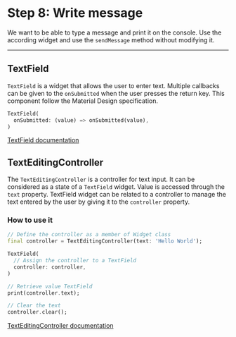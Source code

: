 # Step 8: Write message

We want to be able to type a message and print it on the console.
Use the according widget and use the `sendMessage` method without modifying it.

---

## TextField

`TextField` is a widget that allows the user to enter text.
Multiple callbacks can be given to the `onSubmitted` when the user presses the return key.
This component follow the Material Design specification.

```dart
TextField(
  onSubmitted: (value) => onSubmitted(value),
)
```

[TextField documentation](https://api.flutter.dev/flutter/material/TextField-class.html)

## TextEditingController

The `TextEditingController` is a controller for text input.
It can be considered as a state of a `TextField` widget.
Value is accessed through the `text` property.
TextField widget can be related to a controller to manage the text entered by the user by giving it to the `controller` property.

### How to use it
```dart
// Define the controller as a member of Widget class
final controller = TextEditingController(text: 'Hello World');

TextField(
  // Assign the controller to a TextField
  controller: controller,
)

// Retrieve value TextField
print(controller.text);

// Clear the text
controller.clear();
```

[TextEditingController documentation](https://api.flutter.dev/flutter/widgets/TextEditingController-class.html)